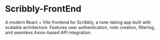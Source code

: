 # Scribbly-FrontEnd
A modern React + Vite frontend for Scribbly, a note-taking app built with scalable architecture. Features user authentication, note creation, filtering, and seamless Axios-based API integration.
